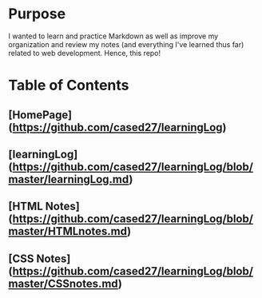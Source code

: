 # Purpose
I wanted to learn and practice Markdown as well as improve my organization and review my notes (and everything I've learned thus far) related to web development. Hence, this repo!

# Table of Contents
 ## [HomePage] (https://github.com/cased27/learningLog)

## [learningLog] (https://github.com/cased27/learningLog/blob/master/learningLog.md)

## [HTML Notes] (https://github.com/cased27/learningLog/blob/master/HTMLnotes.md)

## [CSS Notes] (https://github.com/cased27/learningLog/blob/master/CSSnotes.md)

